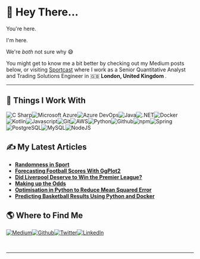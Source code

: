 
<h1>👋 Hey There...</h1>
<p>
   You're here.</p>
<p>I'm here. </p>
<p>We're <i>both </i>not sure why 😅 </p>
<p>
   You might get to know me a bit better by checking out my Medium posts below, 
  or visiting <a href="https://www.sportcast.com.au/" target="_blank">Sportcast</a> where I work as a Senior Quantitative Analyst and Trading Solutions Engineer in 🇬🇧 <b>London, United Kingdom </b>.
</p>
<hr/>
<h2>🔧 Things I Work With</h2>
<p><img alt="C Sharp" src="https://img.shields.io/badge/-C Sharp-46a2f1?style=flat-square&logo=c sharp&logoColor=white"/><img alt="Microsoft Azure" src="https://img.shields.io/badge/-Microsoft Azure-46a2f1?style=flat-square&logo=microsoft azure&logoColor=white"/><img alt="Azure DevOps" src="https://img.shields.io/badge/-Azure DevOps-4289dd?style=flat-square&logo=azure devops&logoColor=white"/><img alt="Java" src="https://img.shields.io/badge/-Java-3e70c9?style=flat-square&logo=java&logoColor=white"/><img alt=".NET" src="https://img.shields.io/badge/-.NET-3a57b5?style=flat-square&logo=.net&logoColor=white"/><img alt="Docker" src="https://img.shields.io/badge/-Docker-363ea2?style=flat-square&logo=docker&logoColor=white"/><img alt="Kotlin" src="https://img.shields.io/badge/-Kotlin-32248e?style=flat-square&logo=kotlin&logoColor=white"/><img alt="Javascript" src="https://img.shields.io/badge/-Javascript-47197c?style=flat-square&logo=javascript&logoColor=white"/><img alt="Git" src="https://img.shields.io/badge/-Git-67136c?style=flat-square&logo=git&logoColor=white"/><img alt="AWS" src="https://img.shields.io/badge/-AWS-870e5c?style=flat-square&logo=amazon-aws&logoColor=white"/><img alt="Python" src="https://img.shields.io/badge/-Python-a7094c?style=flat-square&logo=python&logoColor=white"/><img alt="Github" src="https://img.shields.io/badge/-Github-c8043c?style=flat-square&logo=github&logoColor=white"/><img alt="npm" src="https://img.shields.io/badge/-npm-d30832?style=flat-square&logo=npm&logoColor=white"/><img alt="Spring" src="https://img.shields.io/badge/-Spring-b72134?style=flat-square&logo=spring&logoColor=white"/><img alt="PostgreSQL" src="https://img.shields.io/badge/-PostgreSQL-9a3a36?style=flat-square&logo=postgresql&logoColor=white"/><img alt="MySQL" src="https://img.shields.io/badge/-MySQL-7d5339?style=flat-square&logo=mysql&logoColor=white"/><img alt="NodeJS" src="https://img.shields.io/badge/-NodeJS-606c3b?style=flat-square&logo=Node.js&logoColor=white"/>
</p>
<h2>✍ My Latest Articles</h2>
<ul>
  <li><a href="https://towardsdatascience.com/randomness-in-sport-6e60c6132838?source=rss-4d1657156354------2"><b>Randomness in Sport</b></a></li>
  <li><a href="https://towardsdatascience.com/forecasting-football-scores-with-ggplot2-949de7c1cb52?source=rss-4d1657156354------2"><b>Forecasting Football Scores With GgPlot2</b></a></li>
  <li><a href="https://towardsdatascience.com/did-liverpool-deserve-to-win-the-premier-league-eda7a4e1b9ca?source=rss-4d1657156354------2"><b>Did Liverpool Deserve to Win the Premier League?</b></a></li>
  <li><a href="https://towardsdatascience.com/making-up-the-odds-73fbc509ee7f?source=rss-4d1657156354------2"><b>Making up the Odds</b></a></li>
  <li><a href="https://medium.com/analytics-vidhya/solving-our-python-basketball-model-d89edfb83f79?source=rss-4d1657156354------2"><b>Optimisation in Python to Reduce Mean Squared Error</b></a></li>
  <li><a href="https://medium.com/analytics-vidhya/predicting-basketball-results-using-python-and-docker-9630d7c3be56?source=rss-4d1657156354------2"><b>Predicting Basketball Results Using Python and Docker</b></a></li>
</ul>
<h2>🌎 Where to Find Me</h2>
<p><a href="https://medium.com/@ourandy" target="_blank"><img alt="Medium" src="https://img.shields.io/badge/Medium-%2312100E.svg?&style=for-the-badge&logo=Medium&logoColor=white"/></a><a href="https://github.com/ourandy" target="_blank"><img alt="Github" src="https://img.shields.io/badge/Github-%2312100E.svg?&style=for-the-badge&logo=Github&logoColor=white"/></a><a href="https://twitter.com/_ourandy" target="_blank"><img alt="Twitter" src="https://img.shields.io/badge/Twitter-%231DA1F2.svg?&style=for-the-badge&logo=Twitter&logoColor=white"/></a><a href="https://www.linkedin.com/in/ourandy" target="_blank"><img alt="LinkedIn" src="https://img.shields.io/badge/LinkedIn-%230077B5.svg?&style=for-the-badge&logo=LinkedIn&logoColor=white"/></a>
</p><br/>
<hr/>